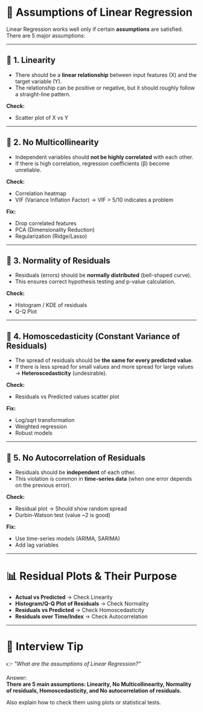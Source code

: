 # 📒 Assumptions of Linear Regression

Linear Regression works well only if certain **assumptions** are satisfied.  
There are 5 major assumptions:

---

## 🔹 1. Linearity
- There should be a **linear relationship** between input features (X) and the target variable (Y).  
- The relationship can be positive or negative, but it should roughly follow a straight-line pattern.  

**Check:**  
- Scatter plot of X vs Y  

---

## 🔹 2. No Multicollinearity
- Independent variables should **not be highly correlated** with each other.  
- If there is high correlation, regression coefficients (β) become unreliable.  

**Check:**  
- Correlation heatmap  
- VIF (Variance Inflation Factor) → VIF > 5/10 indicates a problem  

**Fix:**  
- Drop correlated features  
- PCA (Dimensionality Reduction)  
- Regularization (Ridge/Lasso)  

---

## 🔹 3. Normality of Residuals
- Residuals (errors) should be **normally distributed** (bell-shaped curve).  
- This ensures correct hypothesis testing and p-value calculation.  

**Check:**  
- Histogram / KDE of residuals  
- Q-Q Plot  

---

## 🔹 4. Homoscedasticity (Constant Variance of Residuals)
- The spread of residuals should be **the same for every predicted value**.  
- If there is less spread for small values and more spread for large values → **Heteroscedasticity** (undesirable).  

**Check:**  
- Residuals vs Predicted values scatter plot  

**Fix:**  
- Log/sqrt transformation  
- Weighted regression  
- Robust models  

---

## 🔹 5. No Autocorrelation of Residuals
- Residuals should be **independent** of each other.  
- This violation is common in **time-series data** (when one error depends on the previous error).  

**Check:**  
- Residual plot → Should show random spread  
- Durbin-Watson test (value ~2 is good)  

**Fix:**  
- Use time-series models (ARIMA, SARIMA)  
- Add lag variables  

---

# 📊 Residual Plots & Their Purpose
- **Actual vs Predicted** → Check Linearity  
- **Histogram/Q-Q Plot of Residuals** → Check Normality  
- **Residuals vs Predicted** → Check Homoscedasticity  
- **Residuals over Time/Index** → Check Autocorrelation  

---

# 📝 Interview Tip
👉 *"What are the assumptions of Linear Regression?"*  

Answer:  
**There are 5 main assumptions: Linearity, No Multicollinearity, Normality of residuals, Homoscedasticity, and No autocorrelation of residuals.**  

Also explain how to check them using plots or statistical tests.
